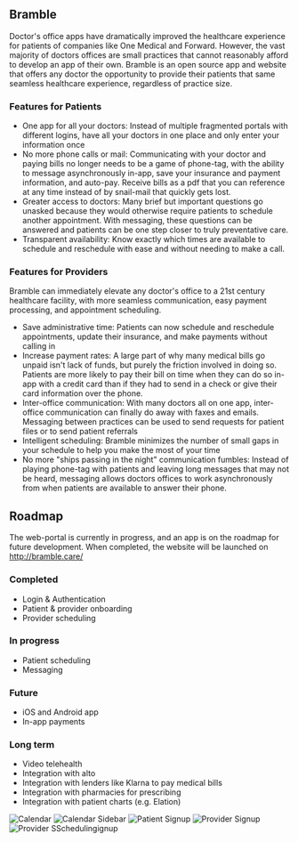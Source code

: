 
## Bramble

Doctor's office apps have dramatically improved the healthcare experience for patients of companies like One Medical and Forward. However, the vast majority of doctors offices are small practices that cannot reasonably afford to develop an app of their own. Bramble is an open source app and website that offers any doctor the opportunity to provide their patients that same seamless healthcare experience, regardless of practice size.

### Features for Patients

- One app for all your doctors: Instead of multiple fragmented portals with different logins, have all your doctors in one place and only enter your information once
- No more phone calls or mail: Communicating with your doctor and paying bills no longer needs to be a game of phone-tag, with the ability to message asynchronously in-app, save your insurance and payment information, and auto-pay. Receive bills as a pdf that you can reference at any time instead of by snail-mail that quickly gets lost.
- Greater access to doctors: Many brief but important questions go unasked because they would otherwise require patients to schedule another appointment. With messaging, these questions can be answered and patients can be one step closer to truly preventative care.
- Transparent availability: Know exactly which times are available to schedule and reschedule with ease and without needing to make a call.

### Features for Providers

Bramble can immediately elevate any doctor's office to a 21st century healthcare facility, with more seamless communication, easy payment processing, and appointment scheduling.

- Save administrative time: Patients can now schedule and reschedule appointments, update their insurance, and make payments without calling in
- Increase payment rates: A large part of why many medical bills go unpaid isn't lack of funds, but purely the friction involved in doing so. Patients are more likely to pay their bill on time when they can do so in-app with a credit card than if they had to send in a check or give their card information over the phone.
- Inter-office communication: With many doctors all on one app, inter-office communication can finally do away with faxes and emails. Messaging between practices can be used to send requests for patient files or to send patient referrals
- Intelligent scheduling: Bramble minimizes the number of small gaps in your schedule to help you make the most of your time
- No more "ships passing in the night" communication fumbles: Instead of playing phone-tag with patients and leaving long messages that may not be heard, messaging allows doctors offices to work asynchronously from when patients are available to answer their phone.

## Roadmap

The web-portal is currently in progress, and an app is on the roadmap for future development. When completed, the website will be launched on http://bramble.care/

### Completed

- Login & Authentication
- Patient & provider onboarding
- Provider scheduling

### In progress

- Patient scheduling
- Messaging

### Future

- iOS and Android app
- In-app payments

### Long term 

- Video telehealth
- Integration with alto
- Integration with lenders like Klarna to pay medical bills
- Integration with pharmacies for prescribing
- Integration with patient charts (e.g. Elation)

![Calendar](/demo_images/calendar.png)
![Calendar Sidebar](/demo_images/calendarSidebar.png)
![Patient Signup](/demo_images/patientSignup.png)
![Provider Signup](/demo_images/providerSignup.png)
![Provider SSchedulingignup](/demo_images/providerScheduling.png)
